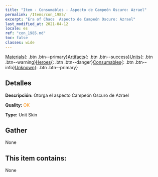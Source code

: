 ```yaml
---
title: "Item - Consumables - Aspecto de Campeón Oscuro: Azrael"
permalink: /Items/con_1985/
excerpt: "Era of Chaos  Aspecto de Campeón Oscuro: Azrael"
last_modified_at: 2021-04-12
locale: es
ref: "con_1985.md"
toc: false
classes: wide
---
```

 [Materials](/es/Items/){: .btn .btn--primary}[Artifacts](/es/Items/Artifacts/){: .btn .btn--success}[Units](/es/Items/Units/){: .btn .btn--warning}[Heroes](/es/Items/Heroes/){: .btn .btn--danger}[Consumables](/es/Items/Consumables/){: .btn .btn--info}[Unknown](/es/Items/Unknown/){: .btn .btn--primary}

## Detalles
 **Descripción:** Otorga el aspecto Campeón Oscuro de Azrael

 **Quality:** <span style="color: #FF8C00">OK</span>

 **Type:** Unit Skin

## Gather

  None

## This item contains:

  None

